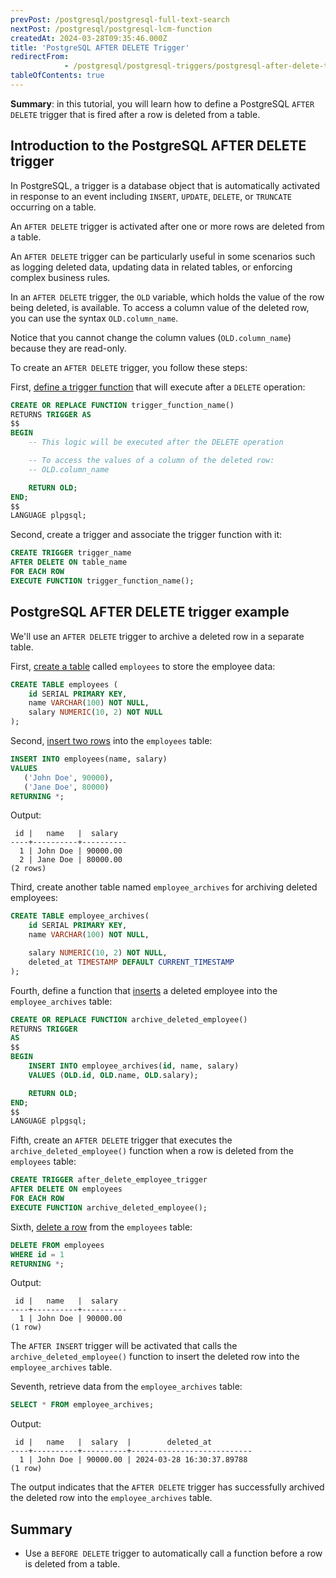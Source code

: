 ```yaml
---
prevPost: /postgresql/postgresql-full-text-search
nextPost: /postgresql/postgresql-lcm-function
createdAt: 2024-03-28T09:35:46.000Z
title: 'PostgreSQL AFTER DELETE Trigger'
redirectFrom: 
            - /postgresql/postgresql-triggers/postgresql-after-delete-trigger
tableOfContents: true
---
```



**Summary**: in this tutorial, you will learn how to define a PostgreSQL `AFTER DELETE` trigger that is fired after a row is deleted from a table.

## Introduction to the PostgreSQL AFTER DELETE trigger

In PostgreSQL, a trigger is a database object that is automatically activated in response to an event including `INSERT`, `UPDATE`, `DELETE`, or `TRUNCATE` occurring on a table.

An `AFTER DELETE` trigger is activated after one or more rows are deleted from a table.

An `AFTER DELETE` trigger can be particularly useful in some scenarios such as logging deleted data, updating data in related tables, or enforcing complex business rules.

In an `AFTER DELETE` trigger, the `OLD` variable, which holds the value of the row being deleted, is available. To access a column value of the deleted row, you can use the syntax `OLD.column_name`.

Notice that you cannot change the column values (`OLD.column_name`) because they are read-only.

To create an `AFTER DELETE` trigger, you follow these steps:

First, [define a trigger function](/postgresql/postgresql-plpgsql/postgresql-create-function) that will execute after a `DELETE` operation:

```sql
CREATE OR REPLACE FUNCTION trigger_function_name()
RETURNS TRIGGER AS
$$
BEGIN
    -- This logic will be executed after the DELETE operation

    -- To access the values of a column of the deleted row:
    -- OLD.column_name

    RETURN OLD;
END;
$$
LANGUAGE plpgsql;
```

Second, create a trigger and associate the trigger function with it:

```sql
CREATE TRIGGER trigger_name
AFTER DELETE ON table_name
FOR EACH ROW
EXECUTE FUNCTION trigger_function_name();
```

## PostgreSQL AFTER DELETE trigger example

We'll use an `AFTER DELETE` trigger to archive a deleted row in a separate table.

First, [create a table](/postgresql/postgresql-create-table) called `employees` to store the employee data:

```sql
CREATE TABLE employees (
    id SERIAL PRIMARY KEY,
    name VARCHAR(100) NOT NULL,
    salary NUMERIC(10, 2) NOT NULL
);
```

Second, [insert two rows](/postgresql/postgresql-insert-multiple-rows) into the `employees` table:

```sql
INSERT INTO employees(name, salary)
VALUES
   ('John Doe', 90000),
   ('Jane Doe', 80000)
RETURNING *;
```

Output:

```
 id |   name   |  salary
----+----------+----------
  1 | John Doe | 90000.00
  2 | Jane Doe | 80000.00
(2 rows)
```

Third, create another table named `employee_archives` for archiving deleted employees:

```sql
CREATE TABLE employee_archives(
    id SERIAL PRIMARY KEY,
    name VARCHAR(100) NOT NULL,

    salary NUMERIC(10, 2) NOT NULL,
    deleted_at TIMESTAMP DEFAULT CURRENT_TIMESTAMP
);
```

Fourth, define a function that [inserts](/postgresql/postgresql-insert) a deleted employee into the `employee_archives` table:

```sql
CREATE OR REPLACE FUNCTION archive_deleted_employee()
RETURNS TRIGGER
AS
$$
BEGIN
    INSERT INTO employee_archives(id, name, salary)
    VALUES (OLD.id, OLD.name, OLD.salary);

    RETURN OLD;
END;
$$
LANGUAGE plpgsql;
```

Fifth, create an `AFTER DELETE` trigger that executes the `archive_deleted_employee()` function when a row is deleted from the `employees` table:

```sql
CREATE TRIGGER after_delete_employee_trigger
AFTER DELETE ON employees
FOR EACH ROW
EXECUTE FUNCTION archive_deleted_employee();
```

Sixth, [delete a row](/postgresql/postgresql-delete) from the `employees` table:

```sql
DELETE FROM employees
WHERE id = 1
RETURNING *;
```

Output:

```
 id |   name   |  salary
----+----------+----------
  1 | John Doe | 90000.00
(1 row)
```

The `AFTER INSERT` trigger will be activated that calls the `archive_deleted_employee()` function to insert the deleted row into the `employee_archives` table.

Seventh, retrieve data from the `employee_archives` table:

```sql
SELECT * FROM employee_archives;
```

Output:

```
 id |   name   |  salary  |        deleted_at
----+----------+----------+---------------------------
  1 | John Doe | 90000.00 | 2024-03-28 16:30:37.89788
(1 row)
```

The output indicates that the `AFTER DELETE` trigger has successfully archived the deleted row into the `employee_archives` table.

## Summary

- Use a `BEFORE DELETE` trigger to automatically call a function before a row is deleted from a table.
